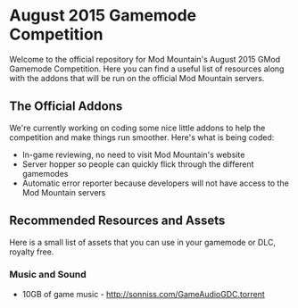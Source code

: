 # August 2015 Gamemode Competition
Welcome to the official repository for Mod Mountain's August 2015 GMod Gamemode Competition. Here you can find a useful list of resources along with the addons that will be run on the official Mod Mountain servers.

## The Official Addons
We're currently working on coding some nice little addons to help the competition and make things run smoother. Here's what is being coded:
- In-game reviewing, no need to visit Mod Mountain's website
- Server hopper so people can quickly flick through the different gamemodes
- Automatic error reporter because developers will not have access to the Mod Mountain servers

## Recommended Resources and Assets
Here is a small list of assets that you can use in your gamemode or DLC, royalty free.
### Music and Sound
- 10GB of game music - http://sonniss.com/GameAudioGDC.torrent
